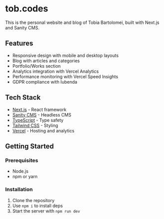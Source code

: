 # tob.codes

This is the personal website and blog of Tobia Bartolomei, built with Next.js and Sanity CMS.

## Features

- Responsive design with mobile and desktop layouts
- Blog with articles and categories
- Portfolio/Works section
- Analytics integration with Vercel Analytics
- Performance monitoring with Vercel Speed Insights
- GDPR compliance with Iubenda

## Tech Stack

- [Next.js](https://nextjs.org/) - React framework
- [Sanity CMS](https://www.sanity.io/) - Headless CMS
- [TypeScript](https://www.typescriptlang.org/) - Type safety
- [Tailwind CSS](https://tailwindcss.com/) - Styling
- [Vercel](https://vercel.com/) - Hosting and analytics

## Getting Started

### Prerequisites

- Node.js
- npm or yarn

### Installation

1. Clone the repository
2. Use `npm i` to install deps
3. Start the server with `npm run dev`